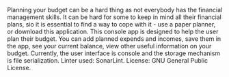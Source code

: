 Planning your budget can be a hard thing as not everybody has the financial management skills. It can be hard for some to keep in mind all their financial plans, sio it is essential to find a way to cope with it - use a paper planner, or download this application.
This console app is designed to help the user plan their budget. You can add planned expends and incomes, save them in the app, see your current balance, view other useful information on your budget.
Currently, the user interface is console and the storage mechanism is file serialization.
Linter used: SonarLint.
License: GNU General Public License.